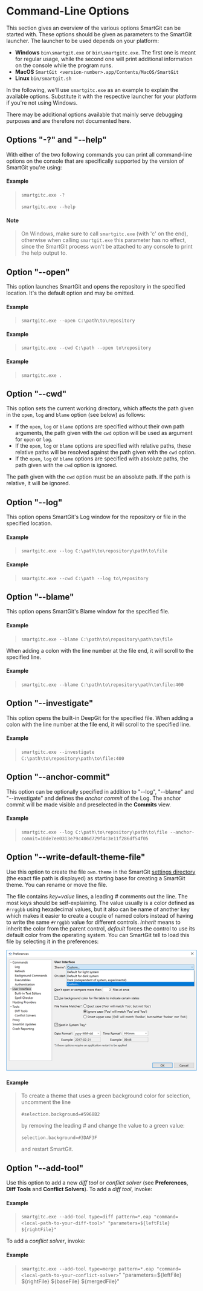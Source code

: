 # Command-Line Options

This section gives an overview of the various options SmartGit can be started with.
These options should be given as parameters to the SmartGit launcher.
The launcher to be used depends on your platform:

-   **Windows** `bin\smartgit.exe` or `bin\smartgitc.exe`.
    The first one is meant for regular usage, while the second one will print additional information on the console while the program runs.
-   **MacOS** `SmartGit <version-number>.app/Contents/MacOS/SmartGit`
-   **Linux** `bin/smartgit.sh`

In the following, we'll use `smartgitc.exe` as an example to explain the available options.
Substitute it with the respective launcher for your platform if you're not using Windows.

There may be additional options available that mainly serve debugging purposes and are therefore not documented here.

## Options "-?" and "--help"

With either of the two following commands you can print all command-line options on the console that are specifically supported by the version of SmartGit you're using:

#### Example
>`smartgitc.exe -?`
>
>`smartgitc.exe --help`

#### Note
>On Windows, make sure to call `smartgitc.exe` (with 'c' on the end), otherwise when calling `smartgit.exe` this parameter has no effect, since the SmartGit process won't be attached to any console to print the help output to.


## Option "--open"

This option launches SmartGit and opens the repository in the specified location.
It's the default option and may be omitted.

#### Example
>`smartgitc.exe --open C:\path\to\repository`

#### Example
>`smartgitc.exe --cwd C:\path --open to\repository`

#### Example
>`smartgitc.exe .`


## Option "--cwd"

This option sets the current working directory, which affects the path given in the `open`, `log` and `blame` option (see below) as follows:

-   If the `open`, `log` or `blame` options are specified without their own path arguments, the path given with the `cwd` option will be used as argument for `open` or `log`.
-   If the `open`, `log` or `blame` options are specified with relative paths, these relative paths will be resolved against the path given with the `cwd` option.
-   If the `open`, `log` or `blame` options are specified with absolute paths, the path given with the `cwd` option is ignored.

The path given with the `cwd` option must be an absolute path.
If the path is relative, it will be ignored.


## Option "--log"

This option opens SmartGit's Log window for the repository or file in the specified location.

#### Example
>`smartgitc.exe --log C:\path\to\repository\path\to\file`

#### Example
>`smartgitc.exe --cwd C:\path --log to\repository`


## Option "--blame"

This option opens SmartGit's Blame window for the specified file.

#### Example
>`smartgitc.exe --blame C:\path\to\repository\path\to\file`

When adding a colon with the line number at the file end, it will scroll to the specified line.

#### Example
>`smartgitc.exe --blame C:\path\to\repository\path\to\file:400`


## Option "--investigate"

This option opens the built-in DeepGit for the specified file.
When adding a colon with the line number at the file end, it will scroll to the specified line.

#### Example
>`smartgitc.exe --investigate C:\path\to\repository\path\to\file:400`


## Option "--anchor-commit"

This option can be optionally specified in addition to "--log", "--blame" and "--investigate" and defines the *anchor commit* of the Log.
The anchor commit will be made visible and preselected in the **Commits** view.

#### Example
>`smartgitc.exe --log C:\path\to\repository\path\to\file --anchor-commit=10de7ee0313e79c406d729f4c3e11f286df54f05`


## Option "--write-default-theme-file"

Use this option to create the file `own.theme` in the SmartGit [settings directory](VM-Options.md) (the exact file path is displayed) as starting base for creating a SmartGit theme.
You can rename or move the file.

The file contains *key=value* lines, a leading \# comments out the line.
The most keys should be self-explaining.
The value usually is a color defined as `#rrggbb` using hexadecimal values, but it also can be name of another key which makes it easier to create a couple of named colors instead of having to write the same `#rrggbb` value for different controls.
*inherit* means to inherit the color from the parent control, *default* forces the control to use its default color from the operating system.
You can SmartGit tell to load this file by selecting it in the preferences:

![](attachments/53215487/53215488.png)

#### Example
>To create a theme that uses a green background color for selection, uncomment the line
>
>`#selection.background=#5968B2`
>
>by removing the leading \# and change the value to a green value:
>
>`selection.background=#3DAF3F`
>
>and restart SmartGit.


## Option "--add-tool"

Use this option to add a new *diff tool* or *conflict solver* (see **Preferences**, **Diff Tools** and **Conflict Solvers**).
To add a *diff tool*, invoke:

#### Example
>`smartgitc.exe --add-tool type=diff pattern=*.eap "command=<local-path-to-your-diff-tool>" "parameters=${leftFile} ${rightFile}"`

To add a *conflict solver*, invoke:

#### Example
>`smartgitc.exe --add-tool type=merge pattern=*.eap "command=<local-path-to-your-conflict-solver>`" "parameters=${leftFile} ${rightFile} ${baseFile} ${mergedFile}"  
